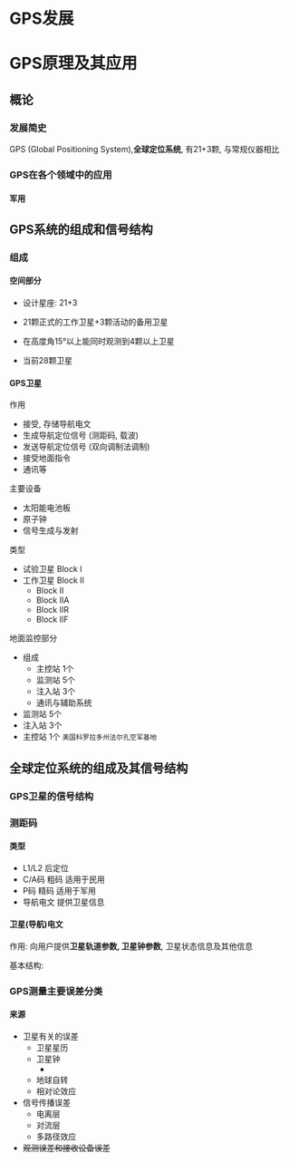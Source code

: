 # GPS发展



# GPS原理及其应用

## 概论

### 发展简史

GPS (Global Positioning System),**全球定位系统**, 有21+3颗, 与常规仪器相比



### GPS在各个领域中的应用

#### 军用



## GPS系统的组成和信号结构

### 组成

#### 空间部分

- 设计星座: 21+3

- 21颗正式的工作卫星+3颗活动的备用卫星
- 在高度角15°以上能同时观测到4颗以上卫星
- 当前28颗卫星

#### GPS卫星

作用

- 接受, 存储导航电文
- 生成导航定位信号 (测距码, 载波)
- 发送导航定位信号 (双向调制法调制)
- 接受地面指令
- 通讯等

主要设备

- 太阳能电池板
- 原子钟
- 信号生成与发射

类型

- 试验卫星 Block I
- 工作卫星 Block II
  - Block II
  - Block IIA
  - Block IIR
  - Block IIF

地面监控部分

- 组成
  - 主控站 1个
  - 监测站 5个
  - 注入站 3个
  - 通讯与辅助系统
- 监测站 5个
- 注入站 3个
- 主控站 1个
  `美国科罗拉多州法尔孔空军基地`



## 全球定位系统的组成及其信号结构

### GPS卫星的信号结构

### 测距码

#### 类型

- L1/L2 后定位
- C/A码 粗码 适用于民用
- P码 精码 适用于军用
- 导航电文 提供卫星信息

#### 卫星(导航)电文

作用: 向用户提供**卫星轨道参数, 卫星钟参数**, 卫星状态信息及其他信息

基本结构: 



### GPS测量主要误差分类

#### 来源

- 卫星有关的误差
  - 卫星星历
  - 卫星钟
    - <!-- 纳秒精度 -->
  - 地球自转
  - 相对论效应
- 信号传播误差
  - 电离层
  - 对流层
  - 多路径效应
- ~~观测误差和接收设备误差~~

